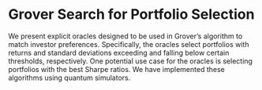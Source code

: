 # Grover Search for Portfolio Selection

We present explicit oracles designed to be used in
Grover’s algorithm to match investor preferences. Specifically, the
oracles select portfolios with returns and standard deviations
exceeding and falling below certain thresholds, respectively. One
potential use case for the oracles is selecting portfolios with the
best Sharpe ratios. We have implemented these algorithms using
quantum simulators.
